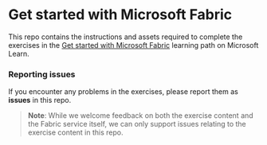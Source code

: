# Get started with Microsoft Fabric

This repo contains the instructions and assets required to complete the exercises in the [Get started with Microsoft Fabric](https://aka.ms/learn-fabric) learning path on Microsoft Learn.

### Reporting issues

If you encounter any problems in the exercises, please report them as **issues** in this repo.

> **Note**: While we welcome feedback on both the exercise content and the Fabric service itself, we can only support issues relating to the exercise content in this repo.

